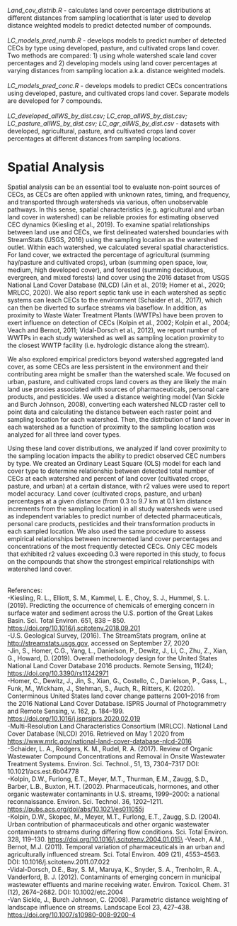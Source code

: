 *Land_cov_distrib.R* - calculates land cover percentage distributions at different distances from sampling locationthat is later used to develop distance weighted 
models to predict detected number of compounds.\
\
*LC_models_pred_numb.R* - develops models to predict number of detected CECs by type using developed, pasture, and cultivated crops land cover. Two methods are compared: 1) using whole watershed scale land cover percentages and 2) developing models using land cover percentages at varying distances from sampling location a.k.a. distance weighted models. \
\
*LC_models_pred_conc.R* - develops models to predict CECs concentrations using developed, pasture, and cultivated crops land cover. Separate models are developed for 7 compounds.\
\
*LC_developed_allWS_by_dist.csv; LC_crop_allWS_by_dist.csv; LC_pasture_allWS_by_dist.csv; LC_agr_allWS_by_dist.csv* - datasets with developed, agricultural, pasture, and cultivated crops land cover percentages at different distances from sampling locations.

# Spatial Analysis

Spatial analysis can be an essential tool to evaluate non-point sources of CECs, as CECs are often applied with unknown rates, timing, and frequency, and transported 
through watersheds via various, often unobservable pathways. In this sense, spatial characteristics (e.g. agricultural and urban land cover in watershed) can be reliable
proxies for estimating observed CEC dynamics (Kiesling et al., 2019). To examine spatial relationships between land use and CECs, we first delineated watershed 
boundaries with StreamStats (USGS, 2016) using the sampling location as the watershed outlet. Within each watershed, we calculated several spatial characteristics. For 
land cover, we extracted the percentage of agricultural (summing hay/pasture and cultivated crops), urban (summing open space, low, medium, high developed cover), and 
forested (summing deciduous, evergreen, and mixed forests) land cover using the 2016 dataset from USGS National Land Cover Database (NLCD) (Jin et al., 2019; Homer et 
al., 2020; MRLCC, 2020). We also report septic tank use in each watershed as septic systems can leach CECs to the environment (Schaider et al., 2017), which can then be 
diverted to surface streams via baseflow. In addition, as proximity to Waste Water Treatment Plants (WWTPs) have been proven to exert influence on detection of CECs (Kolpin et al., 2002; Kolpin et 
al., 2004; Veach and Bernot, 2011; Vidal-Dorsch et al., 2012), we report number of WWTPs in each study watershed as well as sampling location proximity to the closest 
WWTP facility (i.e. hydrologic distance along the stream). 

We also explored empirical predictors beyond watershed aggregated land cover, as some CECs are less persistent in the environment and their contributing area might be 
smaller than the watershed scale. We focused on urban, pasture, and cultivated crops land covers as they are likely the main land use proxies associated with sources of 
pharmaceuticals, personal care products, and pesticides. We used a distance weighting model (Van Sickle and Burch Johnson, 2008), converting each watershed NLCD raster
cell to point data and calculating the distance between each raster point and sampling location for each watershed. Then, the distribution of land cover in each 
watershed as a function of proximity to the sampling location was analyzed for all three land cover types.  

Using these land cover distributions, we analyzed if land cover proximity to the sampling location impacts the ability to predict observed CEC numbers by type. We 
created an Ordinary Least Square (OLS) model for each land cover type to determine relationship between detected total number of CECs at each watershed and percent of 
land cover (cultivated crops, pasture, and urban) at a certain distance, with r2 values were used to report model accuracy. Land cover (cultivated crops, pasture, and 
urban) percentages at a given distance (from 0.3 to 9.7 km at 0.1 km distance increments from the sampling location) in all study watersheds were used as independent 
variables to predict number of detected pharmaceuticals, personal care products, pesticides and their transformation products in each sampled location. We also used the 
same procedure to assess empirical relationships between incremented land cover percentages and concentrations of the most frequently detected CECs. Only CEC models 
that exhibited r2 values exceeding 0.3 were reported in this study, to focus on the compounds that show the strongest empirical relationships with watershed land cover.

\
References: \
-Kiesling, R. L., Elliott, S. M., Kammel, L. E., Choy, S. J., Hummel, S. L. (2019). Predicting the occurrence of chemicals of emerging concern in surface water and sediment across the U.S. portion of the Great Lakes Basin. Sci. Total Environ. 651, 838 – 850. https://doi.org/10.1016/j.scitotenv.2018.09.201 \
-U.S. Geological Survey, (2016). The StreamStats program, online at http://streamstats.usgs.gov, accessed on September 27, 2020 \
-Jin, S., Homer, C.G., Yang, L., Danielson, P., Dewitz, J., Li, C., Zhu, Z., Xian, G., Howard, D. (2019). Overall methodology design for the United States National Land Cover Database 2016 products. Remote Sensing, 11(24); https://doi.org/10.3390/rs11242971 \
-Homer, C., Dewitz, J., Jin, S., Xian, G., Costello, C., Danielson, P., Gass, L., Funk, M., Wickham, J., Stehman, S., Auch, R., Riitters, K. (2020). Conterminous United States land cover change patterns 2001–2016 from the 2016 National Land Cover Database. ISPRS Journal of Photogrammetry and Remote Sensing, v. 162, p. 184–199. https://doi.org/10.1016/j.isprsjprs.2020.02.019 \
-Multi-Resolution Land Characteristics Consortium (MRLCC). National Land Cover Database (NLCD) 2016. Retrieved on May 1 2020 from https://www.mrlc.gov/national-land-cover-database-nlcd-2016 \
-Schaider, L. A., Rodgers, K. M., Rudel, R. A. (2017). Review of Organic Wastewater Compound Concentrations and Removal in Onsite Wastewater Treatment Systems. Environ. Sci. Technol., 51, 13, 7304–7317 DOI: 10.1021/acs.est.6b04778 \
-Kolpin, D.W., Furlong, E.T., Meyer, M.T., Thurman, E.M., Zaugg, S.D., Barber, L.B., Buxton, H.T. (2002). Pharmaceuticals, hormones, and other organic wastewater contaminants in U.S. streams, 1999–2000: a national reconnaissance. Environ. Sci. Technol. 36, 1202–1211. https://pubs.acs.org/doi/abs/10.1021/es011055j \
-Kolpin, D.W., Skopec, M., Meyer, M.T., Furlong, E.T., Zaugg, S.D. (2004). Urban contribution of pharmaceuticals and other organic wastewater contaminants to streams during differing flow conditions. Sci. Total Environ. 328, 119–130. https://doi.org/10.1016/j.scitotenv.2004.01.015\
-Veach, A.M., Bernot, M.J. (2011). Temporal variation of pharmaceuticals in an urban and agriculturally influenced stream. Sci. Total Environ. 409 (21), 4553–4563. DOI: 10.1016/j.scitotenv.2011.07.022 \
-Vidal-Dorsch, D.E., Bay, S. M., Maruya, K., Snyder, S. A., Trenholm, R. A., Vanderford, B. J. (2012). Contaminants of emerging concern in municipal wastewater effluents and marine receiving water. Environ. Toxicol. Chem. 31 (12), 2674–2682. DOI: 10.1002/etc.2004 \
-Van Sickle, J., Burch Johnson, C. (2008). Parametric distance weighting of landscape influence on streams. Landscape Ecol 23, 427–438. https://doi.org/10.1007/s10980-008-9200-4 
